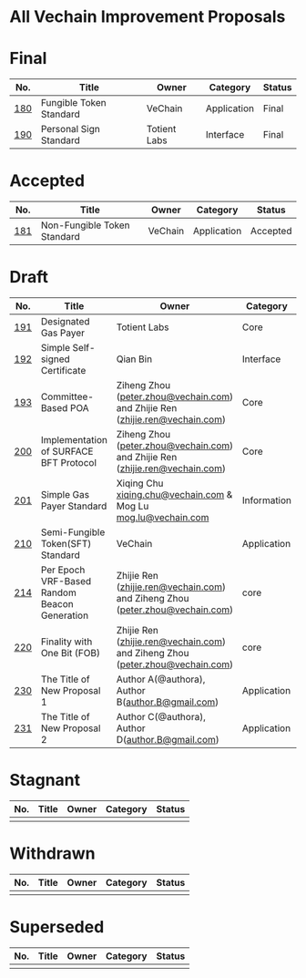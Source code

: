 All Vechain Improvement Proposals
====

# Final 
| No.                      | Title                          | Owner   | Category    | Status |
| ------------------------ | ------------------------------ | ------- | ----------- | ------ |
| [180](./vips/VIP-180.md) | Fungible Token Standard        | VeChain | Application | Final  |
| [190](./vips/VIP-190.md) | Personal Sign Standard         | Totient Labs | Interface | Final  |

# Accepted
| No.                      | Title                          | Owner   | Category    | Status |
| ------------------------ | ------------------------------ | ------- | ----------- | ------ |
| [181](./vips/VIP-181.md) | Non-Fungible Token Standard    | VeChain | Application | Accepted  |

# Draft
| No.                      | Title                          | Owner   | Category    | Status | Reviewers |
| ------------------------ | ------------------------------ | ------- | ----------- | ------ | ------ |
| [191](./vips/VIP-191.md) | Designated Gas Payer           | Totient Labs | Core | Draft  | - |
| [192](./vips/VIP-192.md) | Simple Self-signed Certificate | Qian Bin | Interface | Draft | - |
| [193](./vips/VIP-193.md) | Committee-Based POA | Ziheng Zhou (peter.zhou@vechain.com) and Zhijie Ren (zhijie.ren@vechain.com) | Core | Draft | - |
| [200](./vips/VIP-200.md) | Implementation of SURFACE BFT Protocol | Ziheng Zhou (peter.zhou@vechain.com) and Zhijie Ren (zhijie.ren@vechain.com) | Core | Draft | - |
| [201](./vips/VIP-201.md) | Simple Gas Payer Standard | Xiqing Chu <xiqing.chu@vechain.com> & Mog Lu <mog.lu@vechain.com> | Information | Draft | - |
| [210](./vips/VIP-210.md) | Semi-Fungible Token(SFT) Standard | VeChain | Application | Draft | - |
| [214](./vips/VIP-214.md) | Per Epoch VRF-Based Random Beacon Generation | Zhijie Ren (zhijie.ren@vechain.com) and Ziheng Zhou (peter.zhou@vechain.com) | core |  - |Draft |
| [220](./vips/VIP-220.md) | Finality with One Bit (FOB) | Zhijie Ren (zhijie.ren@vechain.com) and Ziheng Zhou (peter.zhou@vechain.com) | core | Draft | - |
| [230](./vips/VIP-230.md) | The Title of New Proposal 1 | Author A(@authora), Author B(author.B@gmail.com) | Application | Draft |  Reviewer6, Reviewer9, Reviewer12 |
| [231](./vips/VIP-230.md) | The Title of New Proposal 2 | Author C(@authora), Author D(author.B@gmail.com) | Application | Draft |  Reviewer1, Reviewer3, Reviewer4 |


# Stagnant 
| No.                      | Title                          | Owner   | Category    | Status |
| ------------------------ | ------------------------------ | ------- | ----------- | ------ |
|   |   |   |   |   |


# Withdrawn 
| No.                      | Title                          | Owner   | Category    | Status |
| ------------------------ | ------------------------------ | ------- | ----------- | ------ |
|   |   |   |   |   |

# Superseded
| No.                      | Title                          | Owner   | Category    | Status |
| ------------------------ | ------------------------------ | ------- | ----------- | ------ |
|   |   |   |   |   |
